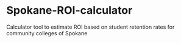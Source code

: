 # Spokane-ROI-calculator
Calculator tool to estimate ROI based on student retention rates for community colleges of Spokane 

